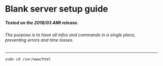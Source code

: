 # Blank server setup guide
##### Tested on the 2018/03 AMI release.
###### The purpose is to have all infos and commands in a single place, preventing errors and time losses.
---

```
sudo cd /var/www/html
```
